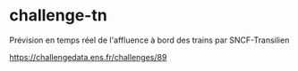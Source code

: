 # challenge-tn

Prévision en temps réel de l'affluence à bord des trains par SNCF-Transilien

https://challengedata.ens.fr/challenges/89